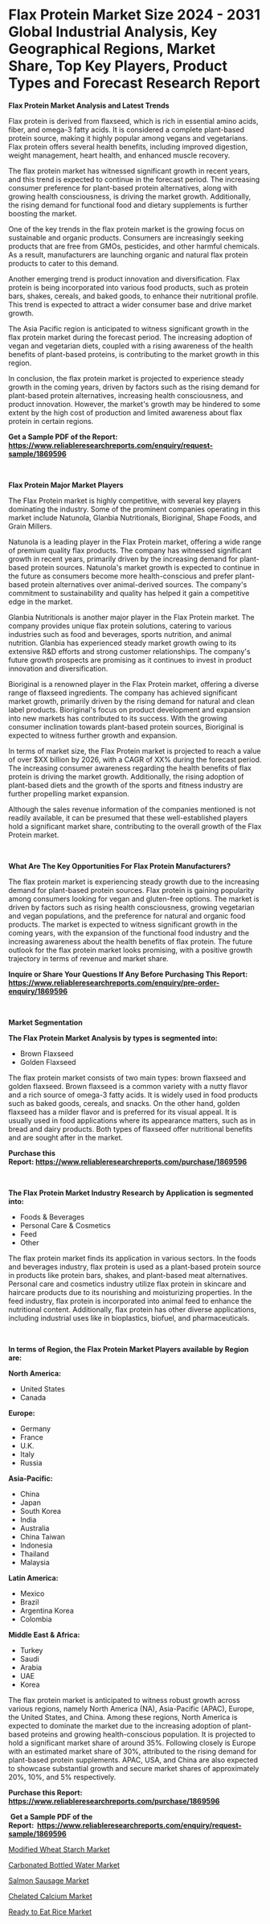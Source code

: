 <p><h1>Flax Protein Market Size 2024 - 2031 Global Industrial Analysis, Key Geographical Regions, Market Share, Top Key Players, Product Types and Forecast Research Report</h1></p><p><strong>Flax Protein Market Analysis and Latest Trends</strong></p>
<p><p>Flax protein is derived from flaxseed, which is rich in essential amino acids, fiber, and omega-3 fatty acids. It is considered a complete plant-based protein source, making it highly popular among vegans and vegetarians. Flax protein offers several health benefits, including improved digestion, weight management, heart health, and enhanced muscle recovery.</p><p>The flax protein market has witnessed significant growth in recent years, and this trend is expected to continue in the forecast period. The increasing consumer preference for plant-based protein alternatives, along with growing health consciousness, is driving the market growth. Additionally, the rising demand for functional food and dietary supplements is further boosting the market.</p><p>One of the key trends in the flax protein market is the growing focus on sustainable and organic products. Consumers are increasingly seeking products that are free from GMOs, pesticides, and other harmful chemicals. As a result, manufacturers are launching organic and natural flax protein products to cater to this demand.</p><p>Another emerging trend is product innovation and diversification. Flax protein is being incorporated into various food products, such as protein bars, shakes, cereals, and baked goods, to enhance their nutritional profile. This trend is expected to attract a wider consumer base and drive market growth.</p><p>The Asia Pacific region is anticipated to witness significant growth in the flax protein market during the forecast period. The increasing adoption of vegan and vegetarian diets, coupled with a rising awareness of the health benefits of plant-based proteins, is contributing to the market growth in this region.</p><p>In conclusion, the flax protein market is projected to experience steady growth in the coming years, driven by factors such as the rising demand for plant-based protein alternatives, increasing health consciousness, and product innovation. However, the market's growth may be hindered to some extent by the high cost of production and limited awareness about flax protein in certain regions.</p></p>
<p><strong>Get a Sample PDF of the Report:&nbsp; <a href="https://www.reliableresearchreports.com/enquiry/request-sample/1869596">https://www.reliableresearchreports.com/enquiry/request-sample/1869596</a></strong></p>
<p>&nbsp;</p>
<p><strong>Flax Protein Major Market Players</strong></p>
<p><p>The Flax Protein market is highly competitive, with several key players dominating the industry. Some of the prominent companies operating in this market include Natunola, Glanbia Nutritionals, Bioriginal, Shape Foods, and Grain Millers.</p><p>Natunola is a leading player in the Flax Protein market, offering a wide range of premium quality flax products. The company has witnessed significant growth in recent years, primarily driven by the increasing demand for plant-based protein sources. Natunola's market growth is expected to continue in the future as consumers become more health-conscious and prefer plant-based protein alternatives over animal-derived sources. The company's commitment to sustainability and quality has helped it gain a competitive edge in the market.</p><p>Glanbia Nutritionals is another major player in the Flax Protein market. The company provides unique flax protein solutions, catering to various industries such as food and beverages, sports nutrition, and animal nutrition. Glanbia has experienced steady market growth owing to its extensive R&D efforts and strong customer relationships. The company's future growth prospects are promising as it continues to invest in product innovation and diversification.</p><p>Bioriginal is a renowned player in the Flax Protein market, offering a diverse range of flaxseed ingredients. The company has achieved significant market growth, primarily driven by the rising demand for natural and clean label products. Bioriginal's focus on product development and expansion into new markets has contributed to its success. With the growing consumer inclination towards plant-based protein sources, Bioriginal is expected to witness further growth and expansion.</p><p>In terms of market size, the Flax Protein market is projected to reach a value of over $XX billion by 2026, with a CAGR of XX% during the forecast period. The increasing consumer awareness regarding the health benefits of flax protein is driving the market growth. Additionally, the rising adoption of plant-based diets and the growth of the sports and fitness industry are further propelling market expansion.</p><p>Although the sales revenue information of the companies mentioned is not readily available, it can be presumed that these well-established players hold a significant market share, contributing to the overall growth of the Flax Protein market.</p></p>
<p>&nbsp;</p>
<p><strong>What Are The Key Opportunities For Flax Protein Manufacturers?</strong></p>
<p><p>The flax protein market is experiencing steady growth due to the increasing demand for plant-based protein sources. Flax protein is gaining popularity among consumers looking for vegan and gluten-free options. The market is driven by factors such as rising health consciousness, growing vegetarian and vegan populations, and the preference for natural and organic food products. The market is expected to witness significant growth in the coming years, with the expansion of the functional food industry and the increasing awareness about the health benefits of flax protein. The future outlook for the flax protein market looks promising, with a positive growth trajectory in terms of revenue and market share.</p></p>
<p><strong>Inquire or Share Your Questions If Any Before Purchasing This Report: <a href="https://www.reliableresearchreports.com/enquiry/pre-order-enquiry/1869596">https://www.reliableresearchreports.com/enquiry/pre-order-enquiry/1869596</a></strong></p>
<p>&nbsp;</p>
<p><strong>Market Segmentation</strong></p>
<p><strong>The Flax Protein Market Analysis by types is segmented into:</strong></p>
<p><ul><li>Brown Flaxseed</li><li>Golden Flaxseed</li></ul></p>
<p><p>The flax protein market consists of two main types: brown flaxseed and golden flaxseed. Brown flaxseed is a common variety with a nutty flavor and a rich source of omega-3 fatty acids. It is widely used in food products such as baked goods, cereals, and snacks. On the other hand, golden flaxseed has a milder flavor and is preferred for its visual appeal. It is usually used in food applications where its appearance matters, such as in bread and dairy products. Both types of flaxseed offer nutritional benefits and are sought after in the market.</p></p>
<p><strong>Purchase this Report:&nbsp;<a href="https://www.reliableresearchreports.com/purchase/1869596">https://www.reliableresearchreports.com/purchase/1869596</a></strong></p>
<p>&nbsp;</p>
<p><strong>The Flax Protein Market Industry Research by Application is segmented into:</strong></p>
<p><ul><li>Foods & Beverages</li><li>Personal Care & Cosmetics</li><li>Feed</li><li>Other</li></ul></p>
<p><p>The flax protein market finds its application in various sectors. In the foods and beverages industry, flax protein is used as a plant-based protein source in products like protein bars, shakes, and plant-based meat alternatives. Personal care and cosmetics industry utilize flax protein in skincare and haircare products due to its nourishing and moisturizing properties. In the feed industry, flax protein is incorporated into animal feed to enhance the nutritional content. Additionally, flax protein has other diverse applications, including industrial uses like in bioplastics, biofuel, and pharmaceuticals.</p></p>
<p>&nbsp;</p>
<p><strong>In terms of Region, the Flax Protein Market Players available by Region are:</strong></p>
<p>
    <p> <strong> North America: </strong>
        <ul>
            <li>United States</li>
            <li>Canada</li>
        </ul>
        </p> 
    <p> <strong> Europe: </strong>
        <ul>
            <li>Germany</li>
            <li>France</li>
            <li>U.K.</li>
            <li>Italy</li>
            <li>Russia</li>
        </ul>
        </p> 
    <p> <strong> Asia-Pacific: </strong>
        <ul>
            <li>China</li>
            <li>Japan</li>
            <li>South Korea</li>
            <li>India</li>
            <li>Australia</li>
            <li>China Taiwan</li>
            <li>Indonesia</li>
            <li>Thailand</li>
            <li>Malaysia</li>
        </ul>
        </p> 
    <p> <strong> Latin America: </strong>
        <ul>
            <li>Mexico</li>
            <li>Brazil</li>
            <li>Argentina Korea</li>
            <li>Colombia</li>
        </ul>
        </p> 
    <p> <strong> Middle East & Africa: </strong>
        <ul>
            <li>Turkey</li>
            <li>Saudi</li>
            <li>Arabia</li>
            <li>UAE</li>
            <li>Korea</li>
        </ul>
    </p>
    </p>
<p><p>The flax protein market is anticipated to witness robust growth across various regions, namely North America (NA), Asia-Pacific (APAC), Europe, the United States, and China. Among these regions, North America is expected to dominate the market due to the increasing adoption of plant-based proteins and growing health-conscious population. It is projected to hold a significant market share of around 35%. Following closely is Europe with an estimated market share of 30%, attributed to the rising demand for plant-based protein supplements. APAC, USA, and China are also expected to showcase substantial growth and secure market shares of approximately 20%, 10%, and 5% respectively.</p></p>
<p><strong>Purchase this Report: <a href="https://www.reliableresearchreports.com/purchase/1869596">https://www.reliableresearchreports.com/purchase/1869596</a></strong></p>
<p>&nbsp;<strong>Get a Sample PDF of the Report:&nbsp;&nbsp;<a href="https://www.reliableresearchreports.com/enquiry/request-sample/1869596">https://www.reliableresearchreports.com/enquiry/request-sample/1869596</a></strong></p>
<p><strong></strong></p>
<p><p><a href="https://github.com/johnbach50/Market-Research-Report-List-1/blob/main/modified-wheat-starch-market.md">Modified Wheat Starch Market</a></p><p><a href="https://github.com/bobicer/Market-Research-Report-List-1/blob/main/carbonated-bottled-water-market.md">Carbonated Bottled Water Market</a></p><p><a href="https://github.com/jsmusil/Market-Research-Report-List-1/blob/main/salmon-sausage-market.md">Salmon Sausage Market</a></p><p><a href="https://github.com/beatblasta/Market-Research-Report-List-1/blob/main/chelated-calcium-market.md">Chelated Calcium Market</a></p><p><a href="https://github.com/jhcraigie/Market-Research-Report-List-1/blob/main/ready-to-eat-rice-market.md">Ready to Eat Rice Market</a></p></p>